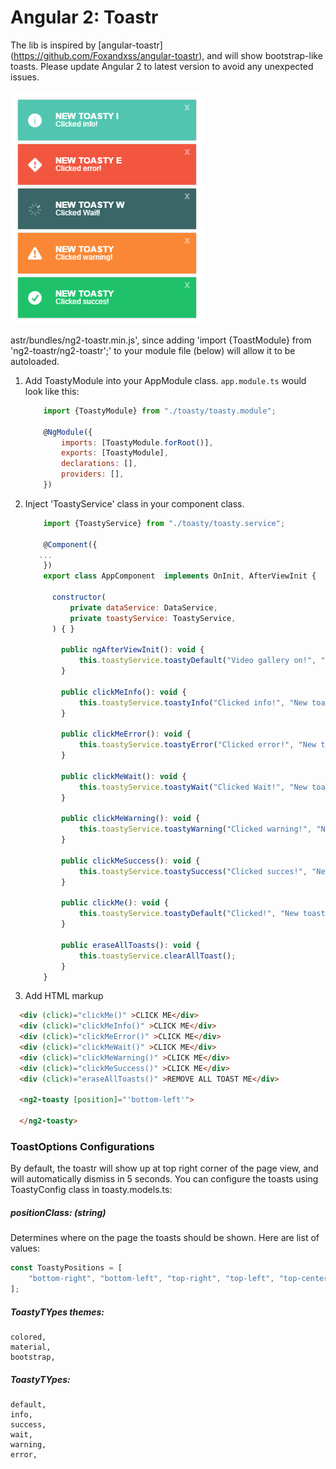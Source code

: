 Angular 2: Toastr
===================

The lib is inspired by [angular-toastr] (https://github.com/Foxandxss/angular-toastr), and will show bootstrap-like toasts. 
Please update Angular 2 to latest version to avoid any unexpected issues.

![Examples](toastr-examples.jpg?raw=true "Default Toasts")



astr/bundles/ng2-toastr.min.js', since adding 'import {ToastModule} from 'ng2-toastr/ng2-toastr';' to your module file (below) will allow it to be autoloaded.

1. Add ToastyModule into your AppModule class. `app.module.ts` would look like this:

    ```javascript
        import {ToastyModule} from "./toasty/toasty.module";

        @NgModule({
            imports: [ToastyModule.forRoot()],
            exports: [ToastyModule],
            declarations: [],
            providers: [],
        })
    ```

2. Inject 'ToastyService' class in your component class.

    ```javascript
        import {ToastyService} from "./toasty/toasty.service";
        
        @Component({
       ...
        })
        export class AppComponent  implements OnInit, AfterViewInit {
        
          constructor(
              private dataService: DataService,
              private toastyService: ToastyService,
          ) { }
            
            public ngAfterViewInit(): void {
                this.toastyService.toastyDefault("Video gallery on!", "New toasty");
            }

            public clickMeInfo(): void {
                this.toastyService.toastyInfo("Clicked info!", "New toasty i ");
            }

            public clickMeError(): void {
                this.toastyService.toastyError("Clicked error!", "New toasty e");
            }

            public clickMeWait(): void {
                this.toastyService.toastyWait("Clicked Wait!", "New toasty w ");
            }

            public clickMeWarning(): void {
                this.toastyService.toastyWarning("Clicked warning!", "New toasty");
            }

            public clickMeSuccess(): void {
                this.toastyService.toastySuccess("Clicked succes!", "New toasty");
            }

            public clickMe(): void {
                this.toastyService.toastyDefault("Clicked!", "New toasty");
            }

            public eraseAllToasts(): void {
                this.toastyService.clearAllToast();
            }
        }
    ```

3. Add HTML markup 
  ```HTML 
    <div (click)="clickMe()" >CLICK ME</div>
    <div (click)="clickMeInfo()" >CLICK ME</div>
    <div (click)="clickMeError()" >CLICK ME</div>
    <div (click)="clickMeWait()" >CLICK ME</div>
    <div (click)="clickMeWarning()" >CLICK ME</div>
    <div (click)="clickMeSuccess()" >CLICK ME</div>
    <div (click)="eraseAllToasts()" >REMOVE ALL TOAST ME</div>

    <ng2-toasty [position]="'bottom-left'">

    </ng2-toasty>
 ```

### ToastOptions Configurations

By default, the toastr will show up at top right corner of the page view, and will automatically dismiss in 5 seconds. 
You can configure the toasts using ToastyConfig class in toasty.models.ts:


##### positionClass: (string)
Determines where on the page the toasts should be shown. Here are list of values: 
```javascript
const ToastyPositions = [
    "bottom-right", "bottom-left", "top-right", "top-left", "top-center", "bottom-center", "center-center"
];
```

##### ToastyTYpes themes: 
    colored,
    material,
    bootstrap,

##### ToastyTYpes: 
    default,
    info,
    success,
    wait,
    warning,
    error,
